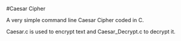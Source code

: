 #Caesar Cipher

A very simple command line Caesar Cipher coded in C. 

Caesar.c is used to encrypt text and Caesar_Decrypt.c to decrypt it.